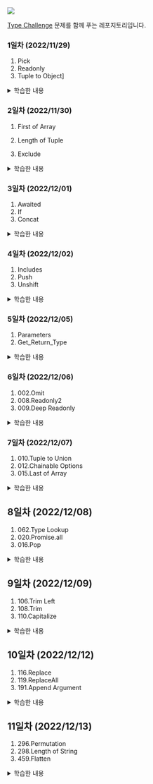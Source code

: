 <img src="https://raw.githubusercontent.com/type-challenges/type-challenges/454767ce6ebb197f29fdbfa04e385042fd15aaf3/screenshots/logo.svg" />

[Type Challenge](https://github.com/type-challenges/type-challenges) 문제를 함께 푸는 레포지토리입니다.

### 1일차 (2022/11/29)

1. Pick
2. Readonly
3. Tuple to Object]

<details>
<summary>학습한 내용</summary>

### List vs Array vs Tuple

1. List

- mutable
- ordered
- can be changed or replaced
- more than one data type

2. Array

- mutable
- ordered
- can be changed or replaced
- only similar data types

3. Tuple

- immutable
- ordered
- cannot be changed or replaced
- more than one data type

### `T[number]`

- 타입스크립트에서 Array는 index signature를 이용해 이런 식으로 선언되어 있다.

```ts
interface ArrayMaybe<Element> {
  [index: number]: Element;
}
```

1. **인덱스 시그니처**는 특정 타입의 key나 특정 타입의 value를 가진 프로퍼티를 가리킨다.

2. `T[___]` T의 프로퍼티를 추론한다. 즉, `T[___]`를 사용하면 인덱스 시그니처의 타입을 참조할 수 있다.

- Array에 대해서 `T[number]` 또는 `T['length']`를 사용할 수 있다. Array는 number타입의 index를 가지고 있으며, 'length'라는 속성을 가지고 있기 때문이다.

- 만약 `T[string]`을 사용한다면 참조할 자료유형은 다음 예시와 같을 것이다.

```ts
interface Dictionary<Value> {
  [key: string]: Value;
}
```

[참고링크](https://stackoverflow.com/questions/59187941/whats-the-tnumber-mean-in-typescript-code)

</details>

### 2일차 (2022/11/30)

1. First of Array
2. Length of Tuple

3. Exclude

<details>
<summary>학습한 내용</summary>

### Distributive conditional types

타입이 naked 타입 매개변수인 조건 타입을 `distributive conditional types`라고 한다.
`distributive conditional types`은 인스턴스화 중에 union 타입에 자동으로 분산된다.

```ts
type Excludes<T, U> = T extends U ? X : Y;

Excludes<A | B | C, A>;
```

위 코드는 아래와 같이 추론된다.

```ts
// Excludes<A | B | C, A>;
(A extends A ? X : Y) | (B extends A ? X : Y) | (C extends A ? X : Y)
```

[참고링크](https://www.typescriptlang.org/docs/handbook/release-notes/typescript-2-8.html#distributive-conditional-types)

</details>

### 3일차 (2022/12/01)

1. Awaited
2. If
3. Concat
<details>
<summary>학습한 내용</summary>

### PromiseLike

- ArrayLike 타입과 비슷하게, Promise와 유사한 프로퍼티(then: onfulfilled)를 가진 객체를 PromiseLike 타입으로 추론할 수 있다.

### infer

- 아직 선언되지 않은 변수를 지정할 때 사용할 수 있는 키워드
- infer 키워드와 함께 선언되면 외부 식별자와의 관계가 끊어지고 오직 해당 문에서만 유지되는 변수를 생성한다.
- infer 키워드와 선언한 변수는 삼항 연산자, 즉 조건부 타입 맥락 안에서만 사용할 수 있고 '참'인 경우에 대한 타입을 추론한다.
</details>

### 4일차 (2022/12/02)

1. Includes
2. Push
3. Unshift

<details>
<summary>학습한 내용</summary>
### infer
infer 키워드를 사용해 재귀적인 타입 추론이 가능하다.

### 스프레드 문법

타입스크립트에서도 자바스크립트와 동일한 전개 구문을 사용할 수 있다.

### readonly

as const로 단언된 값의 타입을 추론할 때는 반드시 readonly를 사용해야 한다.

### Equal

타입이 정확히 같은지 비교하기 위해서는 다음과 같은 구문이 필요하다.

```ts
type Equal<X, Y> = (<T>() => T extends X ? 1 : 2) extends <B>() => B extends Y
  ? 1
  : 2
  ? true
  : false;
```

위처럼 제네릭을 사용한 함수의 형태가 동일한지 비교해서 타입이 정확히 같은지 알 수 있다.

</details>

### 5일차 (2022/12/05)

1. Parameters
2. Get_Return_Type

<details>
<summary>학습한 내용</summary>
### infer
- infer 키워드는 제네릭 `<>` 안에서 사용할 수 없으며 우변에서 조건부 맥락과 함께 사용해야 한다.
</details>

### 6일차 (2022/12/06)

1. 002.Omit
2. 008.Readonly2
3. 009.Deep Readonly

<details>
<summary>학습한 내용</summary>

</details>

### 7일차 (2022/12/07)

1. 010.Tuple to Union
2. 012.Chainable Options
3. 015.Last of Array

<details>
<summary>학습한 내용</summary>

## TypeScript v.4.2

- Smarter type alias preservation
  - 올바른 타입으로 별칭 추론
- Leading/middle rest elements in tuple types
  - 스프레드 연산자를 처음, 중간 위치에서 쓸 수 있음
- Stricter checks for the in operator
  - in 연산자를 엄격하게 검사하고 오류를 명확하게 표시
- --noPropertyAccessFromIndexSignature
  - 점 연산자로 속성을 찾을 수 있음
- Template literal expressions have template literal types
  - 템플릿 리터럴 표현식의 결과를 추론
- Improved uncalled function checks in logical expressions
  - 호출되지 않은 함수 에러
- Better understanding of the compile process
  - `tsc --explainFiles`
- Support for Abstract Constructor Types
  - `abstract` 타입 지원

</details>

## 8일차 (2022/12/08)

1. 062.Type Lookup
2. 020.Promise.all
3. 016.Pop

<details>
<summary>학습한 내용</summary>

</details>

## 9일차 (2022/12/09)

1. 106.Trim Left
2. 108.Trim
3. 110.Capitalize

<details>
<summary>학습한 내용</summary>

[Template literal types](https://toss.tech/article/template-literal-types)

</details>

## 10일차 (2022/12/12)

1. 116.Replace
2. 119.ReplaceAll
3. 191.Append Argument

<details>
<summary>학습한 내용</summary>

</details>

## 11일차 (2022/12/13)

1. 296.Permutation
2. 298.Length of String
3. 459.Flatten

<details>
<summary>학습한 내용</summary>

Distributive Conditional Types

```ts
type P<T> = T extends never ? true : false;
type A1 = P<never>; //never
type A2 = P<any>; //boolean

type Q<T> = [T] extends [never] ? true : false;
type B1 = Q<never>; //true
type B2 = Q<any>; //false
```

</details>
